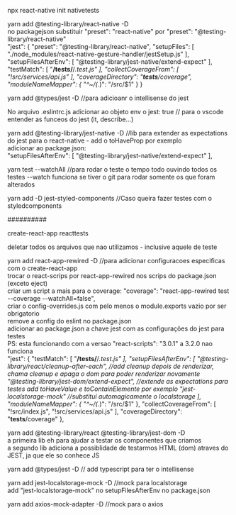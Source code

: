 npx react-native init nativetests

yarn add @testing-library/react-native -D <br/>
no packagejson substituir "preset": "react-native" por "preset": "@testing-library/react-native" <br/>
"jest": {
    "preset": "@testing-library/react-native",
    "setupFiles": [
      "./node_modules/react-native-gesture-handler/jestSetup.js"
    ],
    "setupFilesAfterEnv": [
      "@testing-library/jest-native/extend-expect"
    ],
    "testMatch": [
      "**/__tests__/**/*.test.js"
    ],
    "collectCoverageFrom": [
      "!src/services/api.js"
    ],
    "coverageDirectory": "__tests__/coverage",
    "moduleNameMapper": {
      "^~/(.*)": "<rootDir>/src/$1"
    }
  }

yarn add @types/jest -D //para adicioanr o intellisense do jest <br/>

No arquivo .eslintrc.js adicionar ao objeto env o jest: true // para o vscode entender as funceos do jest (it, describe...)

yarn add @testing-library/jest-native -D //lib para extender as expectations do jest para o react-native - add o toHaveProp por exemplo <br/>
adicionar ao package.json: <br/>
"setupFilesAfterEnv": [
  "@testing-library/jest-native/extend-expect"
],

yarn test --watchAll //para rodar o teste o tempo todo ouvindo todos os testes --watch funciona se tiver o git para rodar somente os que foram alterados

yarn add -D jest-styled-components //Caso queira fazer testes com o styledcomponents


##########


create-react-app reacttests

deletar todos os arquivos que nao utilizamos - inclusive aquele de teste

yarn add react-app-rewired -D //para adicionar configuracoes especificas com o create-react-app <br/>
trocar o react-scrips por react-app-rewired nos scrips do package.json (exceto eject) <br/>
criar um script a mais para o coverage: "coverage": "react-app-rewired test --coverage --watchAll=false", <br/>
criar o config-overrides.js com pelo menos o module.exports vazio por ser obrigatorio <br/>
remove a config do eslint no package.json <br/>
adicionar ao package.json a chave jest com as configurações do jest para testes <br/>
PS: esta funcionando com a versao "react-scripts": "3.0.1" a 3.2.0 nao funciona <br/>
"jest": {
  "testMatch": [
    "**/__tests__/**/*.test.js"
  ],
  "setupFilesAfterEnv": [
    "@testing-library/react/cleanup-after-each", //add cleanup depois de renderizar, chama cleanup e apaga o dom para poder renderizar novamente
    "@testing-library/jest-dom/extend-expect", //extende as expectations para testes add toHaveValue e toContainElemente por exemplo
    "jest-localstorage-mock" //substitui automagicamente o localstorage
  ],
  "moduleNameMapper": {
    "^~/(.*)": "<rootDir>/src/$1"
  },
  "collectCoverageFrom": [
    "!src/index.js",
    "!src/services/api.js"
  ],
  "coverageDirectory": "__tests__/coverage"
},

yarn add @testing-library/react @testing-library/jest-dom -D <br/>
a primeira lib eh para ajudar a testar os componentes que criamos  <br/>
a segundo lib adiciona a possiblidade de testarmos HTML (dom) atraves do JEST, ja que ele so conhece JS

yarn add @types/jest -D // add typescript para ter o intellisense

yarn add jest-localstorage-mock -D //mock para localstorage <br/>
add "jest-localstorage-mock" no setupFilesAfterEnv no package.json

yarn add axios-mock-adapter -D //mock para o axios
